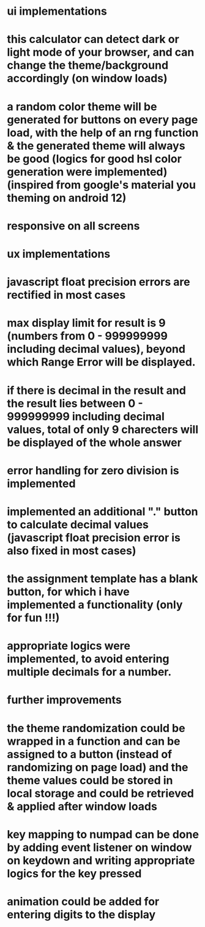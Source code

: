 # ui implementations
# this calculator can detect dark or light mode of your browser, and can change the theme/background accordingly (on window loads)
# a random color theme will be generated for buttons on every page load, with the help of an rng function & the generated theme will always be good (logics for good hsl color generation were implemented) (inspired from google's material you theming on android 12)
# responsive on all screens


# ux implementations
# javascript float precision errors are rectified in most cases
# max display limit for result is 9 (numbers from 0 - 999999999 including decimal values), beyond which Range Error will be displayed.
# if there is decimal in the result and the result lies between 0 - 999999999 including decimal values, total of only 9 charecters will be displayed of the whole answer
# error handling for zero division is implemented
# implemented an additional "." button to calculate decimal values (javascript float precision error is also fixed in most cases)
# the assignment template has a blank button, for which i have implemented a functionality (only for fun !!!)
# appropriate logics were implemented, to avoid entering multiple decimals for a number.


# further improvements
# the theme randomization could be wrapped in a function and can be assigned to a button (instead of randomizing on page load) and the theme values could be stored in local storage and could be retrieved & applied after window loads
# key mapping to numpad can be done by adding event listener on window on keydown and writing appropriate logics for the key pressed
# animation could be added for entering digits to the display
